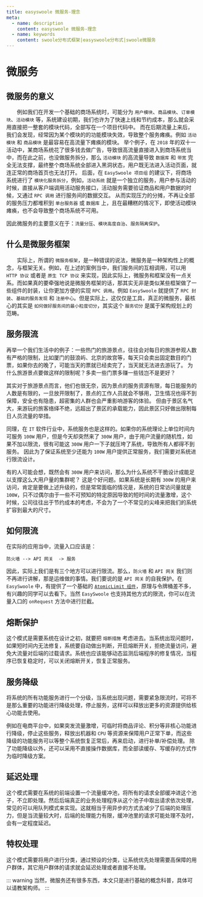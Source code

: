 ```yaml
---
title: easyswoole 微服务-理念
meta:
  - name: description
    content: easyswoole 微服务-理念
  - name: keywords
    content: swoole分布式框架|easyswoole分布式|swoole微服务
---
```


# 微服务

## 微服务的意义

&ensp;&ensp;&ensp;&ensp;例如我们在开发一个基础的商场系统时，可能分为 `用户模块`、`商品模块`、`订单模块`、`活动模块` 等，系统建设初期，我们也许为了快速上线和节约成本，那么就会采用直接把一整套的模块代码，全部写在一个项目代码中。
而在后期流量上来后，我们会发现，经常因为某个模块的的功能模块失效，导致整个服务瘫痪。例如 `活动模块` 和 `商品模块` 是最容易在高流量下瘫痪的模块。
举个例子，在 `2018` 年的双十一活动中，某商场系统花了很多钱去做广告，导致很高流量直接进入到商场系统当中，而在此之前，也没做服务拆分，那么 `活动模块` 的高流量导致 `数据库` 和 `带宽` 完全无法支撑，最终整个商场系统全部进入黑洞状态，用户既无法进入活动页面，就连正常的商场首页也无法打开。
后面，在 `EasySwoole 项目组` 的建议下，将商场系统进行了 `模块化服务拆分`，例如，`活动系统` 就是一个独立的服务，用户参与活动的时候，直接从客户端调用活动服务接口，活动服务需要验证商品和用户数据的时候，又通过 `RPC 调用` 进行服务间的数据交互。
从而实现压力的分摊，不再让全部的服务压力都堆积到 `单台服务器` 或 `数据库` 上，且在最糟糕的情况下，即使活动模块瘫痪，也不会导致整个商场系统不可用。


因此微服务的主要意义在于：`流量分压`、`模块高度自治`、`服务隔离保护`。

## 什么是微服务框架
&ensp;&ensp;&ensp;&ensp;实际上，所谓的 `微服务框架`，是一种错误的说法，微服务是一种架构性上的概念，与框架无关。例如，在上述的案例当中，我们服务间的互相调用，可以用 `HTTP 协议` 或者是 `原生 TCP 协议` 来实现，因此实际上，微服务和框架没有一点关系。而如果真的要牵强地说是微服务框架的话，那其实无非是类似某些框架做了一些组件的封装，让你更加方便的实现 `RPC 调用`。例如 `EasySwoole` 就提供了 `RPC 封装`、`基础的服务发现` 和 `注册中心`。但是实际上，这仅仅是工具，真正的微服务，最核心的其实是 `如何做好服务间的最小粒度切分`，其实这个 `服务切分` 是属于架构规划上的范畴。

## 服务限流
再举一个我们生活中的例子：一些热门的旅游景点，往往会对每日的旅游参观人数有严格的限制，比如厦门的鼓浪屿、北京的故宫等，每天只会卖出固定数目的门票，如果你去的晚了，可能当天的票就已经卖完了，当天就无法进去游玩了。
为什么旅游景点要做这样的限制呢？多卖一些门票多赚一些钱岂不是更好？

其实对于旅游景点而言，他们也很无奈，因为景点的服务资源有限，每日能服务的人数是有限的，一旦放开限制了，景点的工作人员就会不够用，卫生情况也得不到保障，安全也有隐患，超密集的人群也会严重影响游客的体验。
但由于景区名气大，来游玩的旅客络绎不绝，远超出了景区的承载能力，因此景区只好做出限制每日人员流量的举措。

同理，在 `IT` 软件行业中，系统服务也是这样的。如果你的系统理论上单位时间内可服务 `100W` 用户，但是今天却突然来了 `300W` 用户，由于用户流量的随机性，如果不加以限流，很有可能这 `300W` 用户一下子就压垮了系统，导致所有人都得不到服务。
因此为了保证系统至少还能为 `100W` 用户提供正常服务，我们需要对系统进行限流设计。

有的人可能会想，既然会有 `300W` 用户来访问，那么为什么系统不干脆设计成能足以支撑这么大用户量的集群呢？
这是个好问题。如果系统是长期有 `300W` 的用户来访问，肯定是要做上述升级的，但是常常面临的情况是，系统的日常访问量就是 `100W`，只不过偶尔由于一些不可预知的特定原因导致的短时间的流量激增，这个时候，公司往往出于节约成本的考虑，不会为了一个不常见的尖峰来把我们的系统扩容到最大的尺寸。

## 如何限流

在实际的应用当中，流量入口应该是：
```
防火墙 --> API 网关  -> 服务
```
因此，实际上我们是有三个地方可以进行限流。那么，`防火墙` 和 `API 网关` 我们则不再进行讲解，那是运维做的事情。我们要说的是 `API 网关` 的自我保护。在 `EasySwoole` 中，有提供了一个基础的 [`AtomicLimit 组件`](/Components/atomicLimit.md)，原理与令牌桶差不多，有兴趣的同学可以去看下。当然 `EasySwoole` 也支持其他方式的限流，你可以在流量入口的 `onRequest` 方法中进行拦截。

## 熔断保护

这个模式是需要系统在设计之初，就要把 `熔断措施` 考虑进去。当系统出现问题时，如果短时间内无法修复，系统要自动做出判断，开启熔断开关，拒绝流量访问，避免大流量对后端的过载请求。系统也应该能够动态监测后端程序的修复情况，当程序已恢复稳定时，可以关闭熔断开关，恢复正常服务。

## 服务降级

将系统的所有功能服务进行一个分级，当系统出现问题，需要紧急限流时，可将不是那么重要的功能进行降级处理，停止服务，这样可以释放出更多的资源提供给核心功能去使用。

例如在电商平台中，如果突发流量激增，可临时将商品评论、积分等非核心功能进行降级，停止这些服务，释放出机器和 `CPU` 等资源来保障用户正常下单，而这些降级的功能服务可以等整个系统恢复正常后，再来启动，进行补单/补偿处理。
除了功能降级以外，还可以采用不直接操作数据库，而全部读缓存、写缓存的方式作为临时降级方案。


## 延迟处理

这个模式需要在系统的前端设置一个流量缓冲池，将所有的请求全部缓冲进这个池子，不立即处理。然后后端真正的业务处理程序从这个池子中取出请求依次处理，常见的可以用队列模式来实现。这就相当于用异步的方式去减少了后端的处理压力，但是当流量较大时，后端的处理能力有限，缓冲池里的请求可能处理不及时，会有一定程度延迟。

## 特权处理

这个模式需要将用户进行分类，通过预设的分类，让系统优先处理需要高保障的用户群体，其它用户群体的请求就会延迟处理或者直接不处理。


::: warning 
  当然，微服务还有很多东西，本文只是进行基础的概念科普，具体可以请教架构师。
:::
